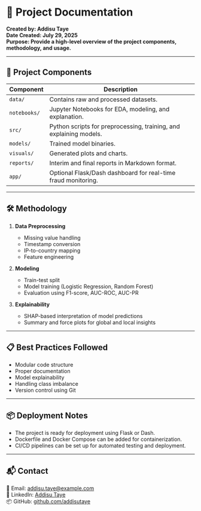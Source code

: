 # 📄 Project Documentation  
**Created by: Addisu Taye**  
**Date Created: July 29, 2025**  
**Purpose: Provide a high-level overview of the project components, methodology, and usage.**

---

## 🧩 Project Components

| Component | Description |
|---------|-------------|
| `data/` | Contains raw and processed datasets. |
| `notebooks/` | Jupyter Notebooks for EDA, modeling, and explanation. |
| `src/` | Python scripts for preprocessing, training, and explaining models. |
| `models/` | Trained model binaries. |
| `visuals/` | Generated plots and charts. |
| `reports/` | Interim and final reports in Markdown format. |
| `app/` | Optional Flask/Dash dashboard for real-time fraud monitoring. |

---

## 🛠️ Methodology

1. **Data Preprocessing**
   - Missing value handling
   - Timestamp conversion
   - IP-to-country mapping
   - Feature engineering

2. **Modeling**
   - Train-test split
   - Model training (Logistic Regression, Random Forest)
   - Evaluation using F1-score, AUC-ROC, AUC-PR

3. **Explainability**
   - SHAP-based interpretation of model predictions
   - Summary and force plots for global and local insights

---

## 📋 Best Practices Followed

- Modular code structure
- Proper documentation
- Model explainability
- Handling class imbalance
- Version control using Git

---

## 📦 Deployment Notes

- The project is ready for deployment using Flask or Dash.
- Dockerfile and Docker Compose can be added for containerization.
- CI/CD pipelines can be set up for automated testing and deployment.

---

## 📬 Contact

📧 Email: addisu.taye@example.com  
🔗 LinkedIn: [Addisu Taye](https://linkedin.com/in/addisutaye )  
📦 GitHub: [github.com/addisutaye](https://github.com/addisutaye )